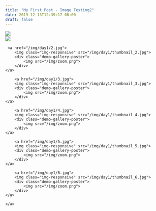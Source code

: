 ```yaml
---
title: "My First Post - Image Testing2"
date: 2019-12-13T12:39:17-06:00
draft: false
---
```


<div class="demo-gallery">
<div id="mypicts" class="list-styled" >
    <a href="/img/day1/1.jpg">
        <img class="img-responsive" src="/img/day1/thumbnail_1.jpg">
        <div class="demo-gallery-poster">
            <img src="/img/zoom.png">
        </div>
    </a>
        
     <a href="/img/day1/2.jpg">
        <img class="img-responsive" src="/img/day1/thumbnail_2.jpg">
        <div class="demo-gallery-poster">
            <img src="/img/zoom.png">
        </div>
    </a>

        <a href="/img/day1/3.jpg">
        <img class="img-responsive" src="/img/day1/thumbnail_3.jpg">
        <div class="demo-gallery-poster">
            <img src="/img/zoom.png">
        </div>
    </a>

        <a href="/img/day1/4.jpg">
        <img class="img-responsive" src="/img/day1/thumbnail_4.jpg">
        <div class="demo-gallery-poster">
            <img src="/img/zoom.png">
        </div>
    </a>

        <a href="/img/day1/5.jpg">
        <img class="img-responsive" src="/img/day1/thumbnail_5.jpg">
        <div class="demo-gallery-poster">
            <img src="/img/zoom.png">
        </div>
    </a>

        <a href="/img/day1/6.jpg">
        <img class="img-responsive" src="/img/day1/thumbnail_6.jpg">
        <div class="demo-gallery-poster">
            <img src="/img/zoom.png">
        </div>
    </a>

    </a>       
</div>
</div>

<script type="text/javascript">
$('#mypicts').lightGallery(
    {
}
);

$('#mypicts').justifiedGallery({
    rowHeight : 100,
    lastRow : 'nojustify',
    margins : 20
});

</script>